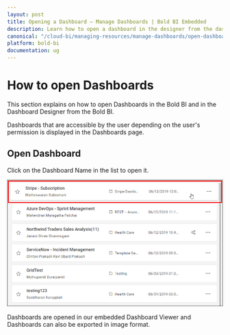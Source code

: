 ```yaml
---
layout: post
title: Opening a Dashboard – Manage Dashboards | Bold BI Embedded
description: Learn how to open a dashboard in the designer from the dashboard listing that is accessible to you in Bold BI Embedded.
canonical: "/cloud-bi/managing-resources/manage-dashboards/open-dashboards/" 
platform: bold-bi
documentation: ug
---
```


# How to open Dashboards

This section explains on how to open Dashboards in the Bold BI and in the Dashboard Designer from the Bold BI.

Dashboards that are accessible by the user depending on the user's permission is displayed in the Dashboards page.

## Open Dashboard

Click on the Dashboard Name in the list to open it.

![Manage Dashboards](/static/assets/embedded/managing-resources/manage-dashboards/images/manage-Dashboards.png)

Dashboards are opened in our embedded Dashboard Viewer and Dashboards can also be exported in image format.